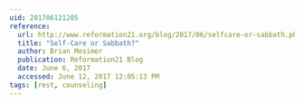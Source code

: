 ```yaml
---
uid: 201706121205
reference:
  url: http://www.reformation21.org/blog/2017/06/selfcare-or-sabbath.php
  title: "Self-Care or Sabbath?"
  author: Brian Mesimer
  publication: Reformation21 Blog
  date: June 6, 2017
  accessed: June 12, 2017 12:05:13 PM
tags: [rest, counseling]
---
```

